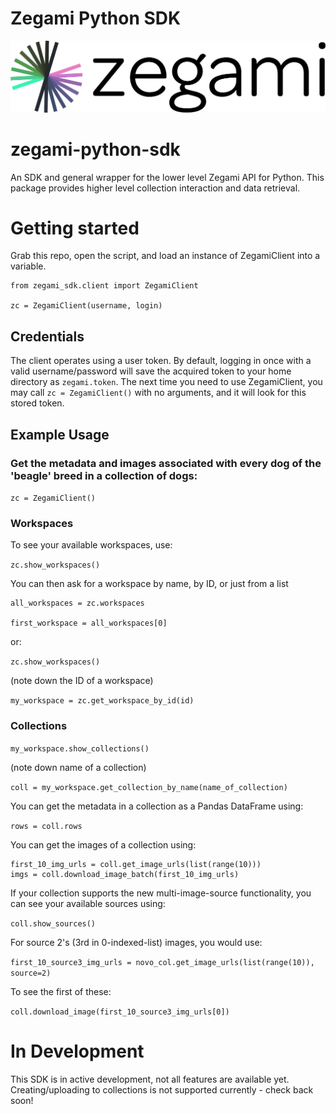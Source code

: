 # Zegami Python SDK

![Zegami](zegami.png)

# zegami-python-sdk
An SDK and general wrapper for the lower level Zegami API for Python. This package provides higher level collection interaction and data retrieval.

# Getting started
Grab this repo, open the script, and load an instance of ZegamiClient into a variable.

```
from zegami_sdk.client import ZegamiClient

zc = ZegamiClient(username, login)
```

## Credentials
The client operates using a user token. By default, logging in once with a valid username/password will save the acquired token to your home directory as
`zegami.token`. The next time you need to use ZegamiClient, you may call `zc = ZegamiClient()` with no arguments, and it will look for this stored token.


## Example Usage
### Get the metadata and images associated with every dog of the 'beagle' breed in a collection of dogs:

`zc = ZegamiClient()`


### Workspaces
To see your available workspaces, use:

`zc.show_workspaces()`

You can then ask for a workspace by name, by ID, or just from a list
```
all_workspaces = zc.workspaces

first_workspace = all_workspaces[0]
```

or:

`zc.show_workspaces()`

(note down the ID of a workspace)

`my_workspace = zc.get_workspace_by_id(id)`


### Collections
`my_workspace.show_collections()`

(note down name of a collection)

`coll = my_workspace.get_collection_by_name(name_of_collection)`


You can get the metadata in a collection as a Pandas DataFrame using:

`rows = coll.rows`


You can get the images of a collection using:

```
first_10_img_urls = coll.get_image_urls(list(range(10)))
imgs = coll.download_image_batch(first_10_img_urls)
```

If your collection supports the new multi-image-source functionality, you can see your available sources using:

`coll.show_sources()`


For source 2's (3rd in 0-indexed-list) images, you would use:

`first_10_source3_img_urls = novo_col.get_image_urls(list(range(10)), source=2)`


To see the first of these:

`coll.download_image(first_10_source3_img_urls[0])`

# In Development
This SDK is in active development, not all features are available yet. Creating/uploading to collections is not supported currently - check back soon!
